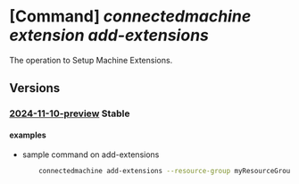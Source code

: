 # [Command] _connectedmachine extension add-extensions_

The operation to Setup Machine Extensions.

## Versions

### [2024-11-10-preview](/Resources/mgmt-plane/L3N1YnNjcmlwdGlvbnMve30vcmVzb3VyY2Vncm91cHMve30vcHJvdmlkZXJzL21pY3Jvc29mdC5oeWJyaWRjb21wdXRlL21hY2hpbmVzL3t9L2FkZGV4dGVuc2lvbnM=/2024-11-10-preview.xml) **Stable**

<!-- mgmt-plane /subscriptions/{}/resourcegroups/{}/providers/microsoft.hybridcompute/machines/{}/addextensions 2024-11-10-preview -->

#### examples

- sample command on add-extensions
    ```bash
        connectedmachine add-extensions --resource-group myResourceGroup --machine-name myMachine --extensions "[{publisher:Microsoft.Azure.Monitoring,type:AzureMonitorAgentLinux},{publisher:<extension_publisher>,type:<extension_type>}]"
    ```
